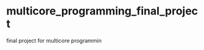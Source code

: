 multicore_programming_final_project
===================================

final project for multicore programmin
